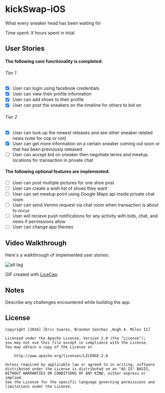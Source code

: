 # kickSwap-iOS

What every sneaker head has been waiting for 

Time spent: X hours spent in total

## User Stories

#### The following **core** functionality is completed:
 
###### Tier 1
- [X] User can login using facebook credentials
- [X] User can view their profile information
- [X] User can add shoes to their profile
- [X] User can post the sneakers on the timeline for others to bid on

###### Tier 2
- [X] User can look up the newest releases and see other sneaker related news (vote for cop or not)
- [X] User can get more information on a certain sneaker coming out soon or that has been previously released
- [ ] User can accept bid on sneaker then negotiate terms and meetup locations for transaction in private chat 

#### The following **optional** features are implemented:
- [ ] User can post multiple pictures for one shoe post
- [ ] User can create a wish list of shoes they want
- [ ] User can set meetup point using Google Maps api inside private chat room
- [ ] User can send Venmo request via chat room when transaction is about to occur
- [ ] User will recieve push notifications for any activity with bids, chat, and news if permissions allow
- [ ] User can change app themes 

## Video Walkthrough

Here's a walkthrough of implemented user stories:

![alt tag](https://raw.githubusercontent.com/KickSwap/Bred1s-iOS/master/kickswap.gif)

<!--![alt tag](https://raw.githubusercontent.com/hamtech-CodePath/Twitter/master/TwitterClient.gif)-->
GIF created with [LiceCap](http://www.cockos.com/licecap/).

## Notes

Describe any challenges encountered while building the app.

## License

    Copyright [2016] [Eric Suarez, Brandon Sanchez ,Hugh A. Miles II]

    Licensed under the Apache License, Version 2.0 (the "License");
    you may not use this file except in compliance with the License.
    You may obtain a copy of the License at

        http://www.apache.org/licenses/LICENSE-2.0

    Unless required by applicable law or agreed to in writing, software
    distributed under the License is distributed on an "AS IS" BASIS,
    WITHOUT WARRANTIES OR CONDITIONS OF ANY KIND, either express or implied.
    See the License for the specific language governing permissions and
    limitations under the License.

